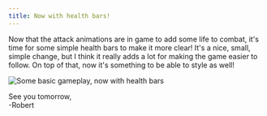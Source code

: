 ```yaml
---
title: Now with health bars!
---
```


Now that the attack animations are in game to add some life to combat, it's time for some simple health bars to make it more clear! It's a nice, small, simple change, but I think it really adds a lot for making the game easier to follow. On top of that, now it's something to be able to style as well!  

![Some basic gameplay, now with health bars](/projects/devtober-2021/assets/10-21-2021.gif)  

See you tomorrow,  
-Robert
